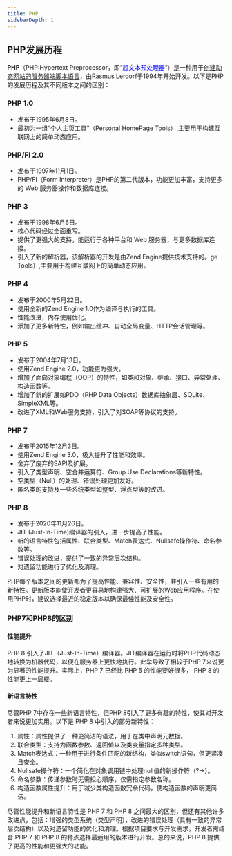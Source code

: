 ```yaml
---
title: PHP
sidebarDepth: 1
---
```


## PHP发展历程

**PHP**（PHP:Hypertext Preprocessor，即“<font color=#0000ff>超文本预处理器</font>”）是一种用于<u>创建动态网站的服务器端脚本语言</u>，由Rasmus Lerdorf于1994年开始开发。以下是PHP的发展历程及其不同版本之间的区别：

### PHP 1.0
- 发布于1995年6月8日。
- 最初为一组“个人主页工具”（Personal HomePage Tools）,主要用于构建互联网上的简单动态应用。

### PHP/FI 2.0
- 发布于1997年11月1日。
- PHP/FI（Form Interpreter）是PHP的第二代版本，功能更加丰富，支持更多的 Web 服务器操作和数据库连接。

### PHP 3
- 发布于1998年6月6日。
- 核心代码经过全面重写。
- 提供了更强大的支持，能运行于各种平台和 Web 服务器，与更多数据库连接。
- 引入了新的解析器，该解析器的开发是由Zend Engine提供技术支持的。ge Tools）,主要用于构建互联网上的简单动态应用。

### PHP 4
- 发布于2000年5月22日。
- 使用全新的Zend Engine 1.0作为编译与执行的工具。
- 性能改进，内存使用优化。
- 添加了更多新特性，例如输出缓冲、自动全局变量、HTTP会话管理等。

### PHP 5
- 发布于2004年7月13日。
- 使用Zend Engine 2.0，功能更为强大。
- 增加了面向对象编程（OOP）的特性，如类和对象、继承、接口、异常处理、构造函数等。
- 增加了新的扩展如PDO（PHP Data Objects）数据库抽象层、SQLite、SimpleXML等。
- 改进了XML和Web服务支持，引入了对SOAP等协议的支持。

### PHP 7
- 发布于2015年12月3日。
- 使用Zend Engine 3.0，极大提升了性能和效率。
- 舍弃了废弃的SAPI及扩展。
- 引入了类型声明、空合并运算符、Group Use Declarations等新特性。
- 空类型（Null）的处理、错误处理更加友好。
- 匿名类的支持及一些系统类型如整型、浮点型等的改进。

### PHP 8
- 发布于2020年11月26日。
- JIT (Just-In-Time)编译器的引入，进一步提高了性能。
- 新的语言特性包括属性、联合类型、Match表达式、Nullsafe操作符、命名参数等。
- 错误处理的改进，提供了一致的异常层次结构。
- 对遗留功能进行了优化及清理。

PHP每个版本之间的更新都为了提高性能、兼容性、安全性，并引入一些有用的新特性。更新版本能使开发者更容易地构建强大、可扩展的Web应用程序。在使用PHP时，建议选择最近的稳定版本以确保最佳性能及安全性。


### PHP7和PHP8的区别

#### 性能提升
PHP 8 引入了JIT（Just-In-Time）编译器。JIT编译器在运行时将PHP代码动态地转换为机器代码，以便在服务器上更快地执行。此举导致了相较于PHP 7来说更为显著的性能提升。实际上，PHP 7 已经比 PHP 5 的性能要好很多， PHP 8 的性能更上一层楼。

#### 新语言特性
尽管PHP 7中存在一些新语言特性，但PHP 8引入了更多有趣的特性，使其对开发者来说更加实用。以下是 PHP 8 中引入的部分新特性：

1. 属性：属性提供了一种更简洁的语法，用于在类中声明元数据。
2. 联合类型：支持为函数参数、返回值以及类变量指定多种类型。
3. Match表达式：一种用于进行条件匹配的新结构，类似switch语句，但更紧凑且安全。
4. Nullsafe操作符：一个简化在对象调用链中处理null值的新操作符（?->）。
5. 命名参数：传递参数时无需担心顺序，仅需指定参数名称。
6. 构造函数属性提升：用于减少类构造函数冗余代码，使构造函数的声明更简洁。

尽管性能提升和新语言特性是 PHP 7 和 PHP 8 之间最大的区别，但还有其他许多改进点，包括：增强的类型系统（类型声明），改进的错误处理（具有一致的异常层次结构）以及对遗留功能的优化和清理。根据项目要求与开发需求，开发者需结合 PHP 7 和 PHP 8 的特点选择最适用的版本进行开发。总的来说，PHP 8 提供了更高的性能和更强大的功能。